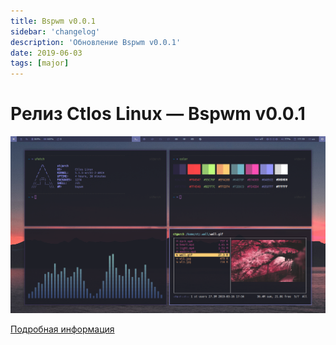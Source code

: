 ```yaml
---
title: Bspwm v0.0.1
sidebar: 'changelog'
description: 'Обновление Bspwm v0.0.1'
date: 2019-06-03
tags: [major]
---
```


# Релиз Ctlos Linux — Bspwm v0.0.1

![Bspwm 0.0.1](../images/changelog/bspwm.png)

[Подробная информация](https://creio.github.io/bspwm/)
